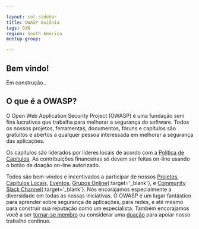 ```yaml
---

layout: col-sidebar
title: OWASP Goiânia
tags: GYN
region: South America
meetup-group:

---
```


## Bem vindo!
Em construção..

## O que é a OWASP?
O Open Web Application Security Project (OWASP) é uma fundação sem fins lucrativos que trabalha para melhorar a segurança do software. Todos os nossos projetos, ferramentas, documentos, fóruns e capítulos são gratuitos e abertos a qualquer pessoa interessada em melhorar a segurança das aplicações. 

Os capítulos são liderados por líderes locais de acordo com a [Política de Capítulos](/www-policy/operacional/chapters). As contribuições financeiras só devem ser feitas on-line usando o botão de doação on-line autorizado. 

Todos são bem-vindos e incentivados a participar de nossos [Projetos](/projetos/), [Capítulos Locais](/capítulos/), [Eventos](/eventos/), [Grupos Online](https://groups.google.com/a/owasp.com/){:target='_blank'}, e [Community Slack Channel](https://owasp.slack.com/){:target='_blank'}. Nós encorajamos especialmente a diversidade em todas as nossas iniciativas. O OWASP é um lugar fantástico para aprender sobre segurança de aplicações, para redes, e até mesmo para construir sua reputação como um especialista. Também encorajamos você a ser [tornar-se membro](/membership/) ou considerar uma [doação](/donate/) para apoiar nosso trabalho contínuo.


<!--Next Meeting/Event
---------------------
{% include chapter_events.html group=page.meetup-group %} -->
